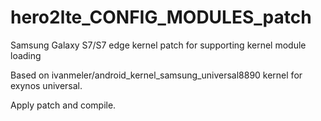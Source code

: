 # hero2lte_CONFIG_MODULES_patch
Samsung Galaxy S7/S7 edge kernel patch for supporting kernel module loading


Based on ivanmeler/android_kernel_samsung_universal8890 kernel for exynos universal.

Apply patch and compile.
